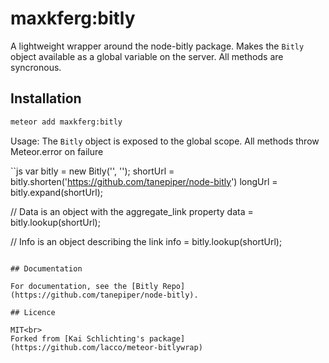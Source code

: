 maxkferg:bitly
==============

A lightweight wrapper around the node-bitly package. Makes
the ```Bitly``` object available as a global variable on the server.
All methods are syncronous.

## Installation

```sh
meteor add maxkferg:bitly
```

Usage:
The ```Bitly``` object is exposed to the global scope.
All methods throw Meteor.error on failure

``js
var bitly = new Bitly('<YOUR USERNAME>', '<YOUR API KEY>');
shortUrl = bitly.shorten('https://github.com/tanepiper/node-bitly')
longUrl = bitly.expand(shortUrl);

// Data is an object with the aggregate_link property
data = bitly.lookup(shortUrl);

// Info is an object describing the link
info = bitly.lookup(shortUrl);
```

## Documentation

For documentation, see the [Bitly Repo](https://github.com/tanepiper/node-bitly).

## Licence

MIT<br>
Forked from [Kai Schlichting's package](https://github.com/lacco/meteor-bitlywrap)